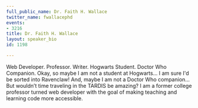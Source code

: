 ```yaml
---
full_public_name: Dr. Faith H. Wallace
twitter_name: fwallacephd
events:
- 3216
title: Dr. Faith H. Wallace
layout: speaker_bio
id: 1198

---
```

Web Developer. Professor. Writer. Hogwarts Student. Doctor Who Companion. Okay, so maybe I am not a student at Hogwarts… I am sure I'd be sorted into Ravenclaw! And, maybe I am not a Doctor Who companion… But wouldn’t time traveling in the TARDIS be amazing? I am a former college professor turned web developer with the goal of making teaching and learning code more accessible.